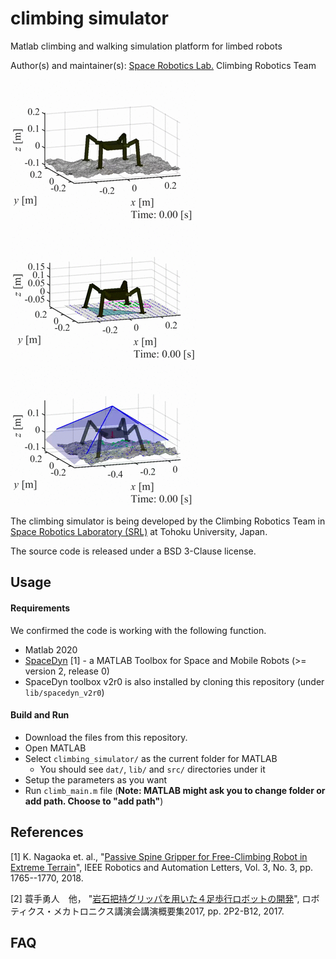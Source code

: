 # climbing simulator
Matlab climbing and walking simulation platform for limbed robots

Author(s) and maintainer(s): [Space Robotics Lab.](http://www.astro.mech.tohoku.ac.jp/e/index.html) Climbing Robotics Team

![ex1_uneven_dynamic_fixed_stride.gif](./docs/media/ex1_uneven_dynamic_fixed_stride.gif)
![ex2_flat_kinematic_Uno-gait-planning.gif](./docs/media/ex2_flat_kinematic_Uno-gait-planning.gif)
![ex3_uneven_dynamic_Uno-gait-planning_stability_polyhedron.gif](./docs/media/ex3_uneven_dynamic_Uno-gait-planning_stability_polyhedron.gif)

The climbing simulator is being developed by the Climbing Robotics Team in [Space Robotics Laboratory (SRL)](http://www.astro.mech.tohoku.ac.jp/e/index.html) at Tohoku University, Japan. 

The source code is released under a BSD 3-Clause license.

## Usage

#### Requirements
We confirmed the code is working with the following function.
- Matlab 2020
- [SpaceDyn](http://www.astro.mech.tohoku.ac.jp/spacedyn/) [1] - a MATLAB Toolbox for Space and Mobile Robots (>= version 2, release 0)
 - SpaceDyn toolbox v2r0 is also installed by cloning this repository (under `lib/spacedyn_v2r0`)

#### Build and Run
- Download the files from this repository.
- Open MATLAB
- Select `climbing_simulator/` as the current folder for MATLAB
  * You should see `dat/`, `lib/` and `src/` directories under it
- Setup the parameters as you want
- Run `climb_main.m` file (**Note: MATLAB might ask you to change folder or add path. Choose to "add path"**)

## References
[1] K. Nagaoka et. al., "[Passive Spine Gripper for Free-Climbing Robot in Extreme Terrain](https://ieeexplore.ieee.org/document/8260908)", IEEE Robotics and Automation Letters, Vol. 3, No. 3, pp. 1765--1770, 2018.

[2] 蓑手勇人　他， "[岩石把持グリッパを用いた４足歩行ロボットの開発](https://www.jstage.jst.go.jp/article/jsmermd/2017/0/2017_2P2-B12/_article/-char/ja/)", ロボティクス・メカトロニクス講演会講演概要集2017, pp. 2P2-B12, 2017.

## FAQ
